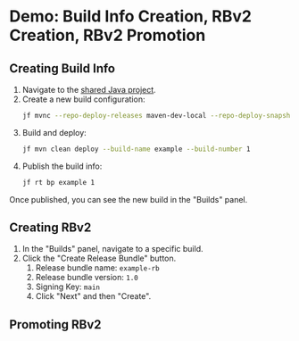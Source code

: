 # Demo: Build Info Creation, RBv2 Creation, RBv2 Promotion

## Creating Build Info

1. Navigate to the [shared Java project](../../../common/java).
2. Create a new build configuration:
   ```bash
   jf mvnc --repo-deploy-releases maven-dev-local --repo-deploy-snapshots maven-dev-local
   ```
3. Build and deploy:
   ```bash
   jf mvn clean deploy --build-name example --build-number 1
   ```
4. Publish the build info:
   ```bash
   jf rt bp example 1
   ```

Once published, you can see the new build in the "Builds" panel.

## Creating RBv2

1. In the "Builds" panel, navigate to a specific build.
2. Click the "Create Release Bundle" button.
   1. Release bundle name: `example-rb`
   2. Release bundle version: `1.0`
   3. Signing Key: `main`
   4. Click "Next" and then "Create".

## Promoting RBv2

